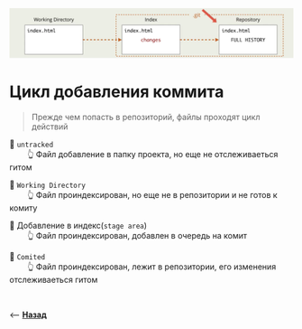 <p align="center" style="text-align:center">
      <img src="./img/illustration.png" alt="illustration" width="800"/>
</p>

# Цикл добавления коммита
> Прежде чем попасть в репозиторий, файлы проходят цикл действий

🎯 `untracked`     
&emsp;&emsp; 👆 Файл добавление в папку проекта, но еще не отслеживаеться гитом

🎯 `Working Directory`     
&emsp;&emsp; 👆 Файл проиндексирован, но еще не в репозитории и не готов к комиту

🎯 Добавление в индекс(`stage area`)  
&emsp;&emsp; 👆 Файл проиндексирован, добавлен в очередь на комит

🎯 `Comited`  
&emsp;&emsp; 👆 Файл проиндексирован, лежит в репозитории, его изменения отслеживаеться гитом


<br>

⟵ **<a href="../../readme.md">Назад</a>**